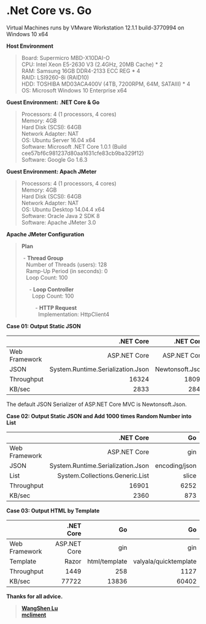 # .Net Core vs. Go
  
Virtual Machines runs by VMware Workstation 12.1.1 build-3770994 on Windows 10 x64  
  
<b>Host Environment</b>  
>Board: Supermicro MBD-X10DAI-O  
>CPU: Intel Xeon E5-2630 V3 (2.4GHz, 20MB Cache) * 2  
>RAM: Samsung 16GB DDR4-2133 ECC REG * 4  
>RAID: LSI9260-8i (RAID10)  
>HDD: TOSHIBA MD03ACA400V (4TB, 7200RPM, 64M, SATAIII) * 4  
>OS: Microsoft Windows 10 Enterprise x64
  
<b>Guest Environment: .NET Core & Go</b>  
>Processors: 4 (1 processors, 4 cores)  
>Memory: 4GB  
>Hard Disk (SCSI): 64GB  
>Network Adapter: NAT  
>OS: Ubuntu Server 16.04 x64  
>Software: Microsoft .NET Core 1.0.1 (Build cee57bf6c981237d80aa1631cfe83cb9ba329f12)  
>Software: Google Go 1.6.3   
  
<b>Guest Environment: Apach JMeter</b>  
>Processors: 4 (1 processors, 4 cores)  
>Memory: 4GB  
>Hard Disk (SCSI): 64GB  
>Network Adapter: NAT  
>OS: Ubuntu Desktop 14.04.4 x64  
>Software: Oracle Java 2 SDK 8  
>Software: Apache JMeter 3.0  



<b>Apache JMeter Configuration</b>  
><b>Plan</b>  
>  
>&nbsp;- <b>Thread Group</b>  
>&nbsp;&nbsp;&nbsp;Number of Threads (users): 128  
>&nbsp;&nbsp;&nbsp;Ramp-Up Period (in seconds): 0  
>&nbsp;&nbsp;&nbsp;Loop Count: 100  
>  
>&nbsp;&nbsp;&nbsp;&nbsp;&nbsp;- <b>Loop Controller</b>  
>&nbsp;&nbsp;&nbsp;&nbsp;&nbsp;&nbsp;&nbsp;Lopp Count: 100  
>  
>&nbsp;&nbsp;&nbsp;&nbsp;&nbsp;&nbsp;&nbsp;&nbsp;&nbsp;- <b>HTTP Request</b>  
>&nbsp;&nbsp;&nbsp;&nbsp;&nbsp;&nbsp;&nbsp;&nbsp;&nbsp;&nbsp;&nbsp;Implementation:	HttpClient4
  
  
  
<b>Case 01: Output Static JSON</b>  

|               | .NET Core                         | .NET Core       | Go            |
| ------------- | ---------------------------------:| ---------------:| -------------:|
| Web Framework |                      ASP.NET Core |    ASP.NET Core |           gin |
| JSON          | System.Runtime.Serialization.Json | Newtonsoft.Json | encoding/json |
| Throughput    |                             16324 |           18094 |         21203 |
| KB/sec        |                              2833 |            2845 |          2961 |

The default JSON Serializer of ASP.NET Core MVC is Newtonsoft.Json.  
  
<b>Case 02: Output Static JSON and Add 1000 times Random Number into List</b>  

|               | .NET Core                         | Go            | Go             |
| ------------- | ---------------------------------:| -------------:| --------------:|
| Web Framework |                      ASP.NET Core |           gin |            gin |
| JSON          | System.Runtime.Serialization.Json | encoding/json |  encoding/json |
| List          |   System.Collections.Generic.List |         slice | container/list |
| Throughput    |                             16901 |          6252 |          21203 |
| KB/sec        |                              2360 |           873 |           2961 |

  
<b>Case 03: Output HTML by Template</b> 

|               | .NET Core          | Go            | Go                    |
| ------------- | ------------------:| -------------:| ---------------------:|
| Web Framework |       ASP.NET Core |           gin |                   gin |
| Template      |              Razor | html/template | valyala/quicktemplate |
| Throughput    |               1449 |           258 |                  1127 |
| KB/sec        |              77722 |         13836 |                 60402 |

  
<b>Thanks for all advice.<b>  
>[WangShen Lu](https://www.facebook.com/tkalu)  
>[mcliment](https://github.com/mcliment)  
